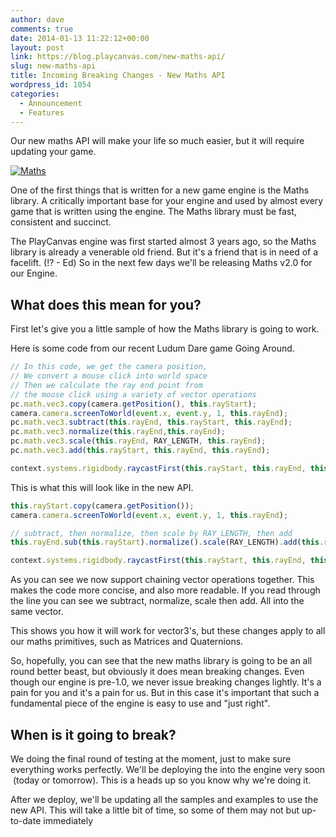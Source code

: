 ```yaml
---
author: dave
comments: true
date: 2014-01-13 11:22:12+00:00
layout: post
link: https://blog.playcanvas.com/new-maths-api/
slug: new-maths-api
title: Incoming Breaking Changes - New Maths API
wordpress_id: 1054
categories:
  - Announcement
  - Features
---
```


Our new maths API will make your life so much easier, but it will require updating your game.

[![Maths](https://blog.playcanvas.com/wp-content/uploads/2014/01/think_maths.png)](http://blog.playcanvas.com/wp-content/uploads/2014/01/think_maths.png)

One of the first things that is written for a new game engine is the Maths library. A critically important base for your engine and used by almost every game that is written using the engine. The Maths library must be fast, consistent and succinct.

The PlayCanvas engine was first started almost 3 years ago, so the Maths library is already a venerable old friend. But it's a friend that is in need of a facelift. (!? - Ed) So in the next few days we'll be releasing Maths v2.0 for our Engine.

## What does this mean for you?

First let's give you a little sample of how the Maths library is going to work.

Here is some code from our recent Ludum Dare game Going Around.

```javascript
// In this code, we get the camera position,
// We convert a mouse click into world space
// Then we calculate the ray end point from
// the mouse click using a variety of vector operations
pc.math.vec3.copy(camera.getPosition(), this.rayStart);
camera.camera.screenToWorld(event.x, event.y, 1, this.rayEnd);
pc.math.vec3.subtract(this.rayEnd, this.rayStart, this.rayEnd);
pc.math.vec3.normalize(this.rayEnd,this.rayEnd);
pc.math.vec3.scale(this.rayEnd, RAY_LENGTH, this.rayEnd);
pc.math.vec3.add(this.rayStart, this.rayEnd, this.rayEnd);

context.systems.rigidbody.raycastFirst(this.rayStart, this.rayEnd, this.onRayHit.bind(this));
```

This is what this will look like in the new API.

```javascript
this.rayStart.copy(camera.getPosition());
camera.camera.screenToWorld(event.x, event.y, 1, this.rayEnd);

// subtract, then normalize, then scale by RAY_LENGTH, then add
this.rayEnd.sub(this.rayStart).normalize().scale(RAY_LENGTH).add(this.rayStart);

context.systems.rigidbody.raycastFirst(this.rayStart, this.rayEnd, this.onRayHit.bind(this));
```

As you can see we now support chaining vector operations together. This makes the code more concise, and also more readable. If you read through the line you can see we subtract, normalize, scale then add. All into the same vector.

This shows you how it will work for vector3's, but these changes apply to all our maths primitives, such as Matrices and Quaternions.

So, hopefully, you can see that the new maths library is going to be an all round better beast, but obviously it does mean breaking changes. Even though our engine is pre-1.0, we never issue breaking changes lightly. It's a pain for you and it's a pain for us. But in this case it's important that such a fundamental piece of the engine is easy to use and "just right".

## When is it going to break?

We doing the final round of testing at the moment, just to make sure everything works perfectly. We'll be deploying the into the engine very soon  (today or tomorrow). This is a heads up so you know why we're doing it.

After we deploy, we'll be updating all the samples and examples to use the new API. This will take a little bit of time, so some of them may not but up-to-date immediately
